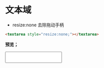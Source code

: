 # 文本域

- resize:none 去除拖动手柄

```html
<textarea style="resize:none;"></textarea>
```



**预览；**

<textarea style="resize:none;"></textarea>